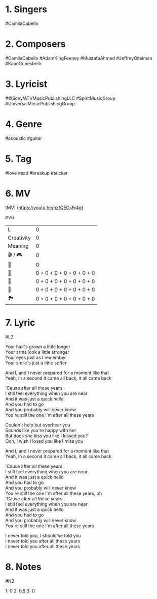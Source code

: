 
# 1. Singers

#CamilaCabello

# 2. Composers

#CamilaCabello
#AdamKingFeeney 
#MustafaAhmed
#JeffreyGitelman 
#KaanGunesberk

# 3. Lyricist

#©Sony/ATVMusicPublishingLLC
#SpiritMusicGroup
#UniversalMusicPublishingGroup

# 4. Genre

#acoustic #guitar

# 5. Tag

#love 
#sad
#breakup
#sucker 

# 6. MV

[MV] (https://youtu.be/nzfQEGsFr4g)

#V0

|            |                                 |
| ---------- | ------------------------------- |
| L          | 0                               |
| Creativity            | 0                                 |
| Meaning    | 0                               |
| 🎬 / 🎮 | 0                               |
| 💃         | 0                            |
| 💄         | 0 + 0 + 0 + 0 + 0 + 0 + 0 |
| 💇         | 0 + 0 + 0 + 0 + 0 + 0 + 0   |
| 👘         | 0 + 0 + 0 + 0 + 0 + 0 + 0   |
| 🏞️         | 0 + 0 + 0 + 0 + 0 + 0 + 0     |


# 7. Lyric

#L2

Your hair's grown a little longer  
Your arms look a little stronger  
Your eyes just as I remember  
Your smile's just a little softer

And I, and I never prepared for a moment like that  
Yeah, in a second it came all back, it all came back

'Cause after all these years  
I still feel everything when you are near  
And it was just a quick hello  
And you had to go  
And you probably will never know  
You're still the one I'm after all these years

Couldn't help but overhear you  
Sounds like you're happy with her  
But does she kiss you like I kissed you?  
Ooh, I wish I loved you like I miss you

And I, and I never prepared for a moment like that  
Yeah, in a second it came all back, it all came back

'Cause after all these years  
I still feel everything when you are near  
And it was just a quick hello  
And you had to go  
And you probably will never know  
You're still the one I'm after all these years, oh  
'Cause after all these years  
I still feel everything when you are near  
And it was just a quick hello  
And you had to go  
And you probably will never know  
You're still the one I'm after all these years

I never told you, I should've told you  
I never told you after all these years  
I never told you after all these years


# 8. Notes

#N2

1: 0
2: 0,5
3: 0